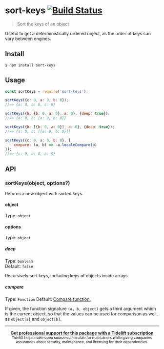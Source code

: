 # sort-keys [![Build Status](https://travis-ci.org/sindresorhus/sort-keys.svg?branch=master)](https://travis-ci.org/sindresorhus/sort-keys)

> Sort the keys of an object

Useful to get a deterministically ordered object, as the order of keys can vary between engines.


## Install

```
$ npm install sort-keys
```


## Usage

```js
const sortKeys = require('sort-keys');

sortKeys({c: 0, a: 0, b: 0});
//=> {a: 0, b: 0, c: 0}

sortKeys({b: {b: 0, a: 0}, a: 0}, {deep: true});
//=> {a: 0, b: {a: 0, b: 0}}

sortKeys({b: [{b: 0, a: 0}], a: 0}, {deep: true});
//=> {a: 0, b: [{a: 0, b: 0}]}

sortKeys({c: 0, a: 0, b: 0}, {
	compare: (a, b) => -a.localeCompare(b)
});
//=> {c: 0, b: 0, a: 0}
```

## API

### sortKeys(object, options?)

Returns a new object with sorted keys.

#### object

Type: `object`

#### options

Type: `object`

##### deep

Type: `boolean`<br>
Default: `false`

Recursively sort keys, including keys of objects inside arrays.

##### compare

Type: `Function`
Default: [Compare function.](https://developer.mozilla.org/en-US/docs/Web/JavaScript/Reference/Global_Objects/Array/sort)

If given, the function signature `(a, b, object)` gets a third argument which is the current object, so that the values can be used for comparison as well, as `object[a]` and `object[b]`.

 
---

<div align="center">
	<b>
		<a href="https://tidelift.com/subscription/pkg/npm-sort-keys?utm_source=npm-sort-keys&utm_medium=referral&utm_campaign=readme">Get professional support for this package with a Tidelift subscription</a>
	</b>
	<br>
	<sub>
		Tidelift helps make open source sustainable for maintainers while giving companies<br>assurances about security, maintenance, and licensing for their dependencies.
	</sub>
</div>
